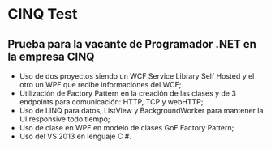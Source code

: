 # CINQ Test #

## Prueba para la vacante de Programador .NET en la empresa CINQ ##

* Uso de dos proyectos siendo un WCF Service Library Self Hosted y el otro un WPF que recibe informaciones del WCF;
* Utilización de Factory Pattern en la creación de las clases y de 3 endpoints para comunicación: HTTP, TCP y webHTTP;
* Uso de LINQ para datos, ListView y BackgroundWorker para mantener la UI responsive todo tiempo;
* Uso de clase en WPF en modelo de clases GoF Factory Pattern;
* Uso del VS 2013 en lenguaje C #.


